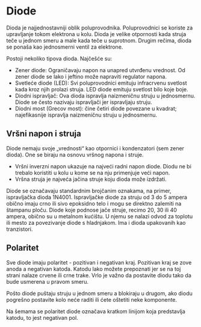 # Diode

Dioda je najjednostavniji oblik poluprovodnika. Poluprovodnici se koriste za upravljanje tokom elektrona u kolu. Dioda je velike otpornosti kada struja teče u jednom smeru a male kada teče u suprotnom. Drugim rečima, dioda se ponaša kao jednosmerni ventil za elektrone.

Postoji nekoliko tipova dioda. Najčešće su:
* Zener diode: Ograničavaju napon na unapred utvrđenu vrednost. Od zener diode se lako i jeftino može napraviti regulator napona.
* Svetleće diode (LED): Svi poluprovodnici emituju infracrvenu svetlost kada kroz njih prolazi struja. LED diode emituju svetlost bilo koje boje.
* Diodni ispravljač: Ova dioda ispravlja naizmeničnu struju u jednosmernu. Diode se često nazivaju ispravljači jer ispravljaju struju.
* Diodni most (Grecov most): čine četiri diode povezane u kvadrat; najefikasnije ispravlja naizmeničnu struju u jednosmernu.

## Vršni napon i struja

Diode nemaju svoje „vrednosti“ kao otpornici i kondenzatori (sem zener dioda). One se biraju na osnovu vršnog napona i struje.
* Vršni inverzni napon ukazuje na najveći radni napon diode. Diodu ne bi trebalo koristiti u kolu u kome se na nju primenjuje veći napon.
* Vršna struja je najveća jačina struje koju dioda može izdržati.

Diode se označavaju standardnim brojčanim oznakama, na primer, ispravljačka dioda 1N4001. Ispravljačke diode za struju od 3 do 5 ampera obično imaju crno ili sivo epoksidno telo i mogu se direktno zalemiti na štampanu ploču. Diode koje podnose jače struje, recimo 20, 30 ili 40 ampera, obično su u metalnom kućištu. U njemu se nalazi odvod za toplotu ili mesto za povezivanje diode s hladnjakom. Ima i dioda upakovanih kao tranzistori.

## Polaritet

Sve diode imaju polaritet - pozitivan i negativan kraj. Pozitivan kraj se zove anoda a negativan katoda. Katodu lako možete prepoznati jer se na toj strani nalaze crvene ili crne trake. Vrlo je važno da postavite diodu tako da bude usmerena u pravom smeru.

Pošto diode puštaju struju u jednom smeru a blokiraju u drugom, ako diodu pogrešno postavite kolo neće raditi ili ćete oštetiti neke komponente.

Na šemama se polaritet diode označava kratkom linijom koja predstavlja katodu, to jest negativan pol.
